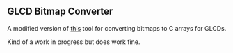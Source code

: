 GLCD Bitmap Converter
---------------------

A modified version of [this](http://pastebin.com/8XeazQjT) tool for converting bitmaps to C arrays for GLCDs.

Kind of a work in progress but does work fine.
